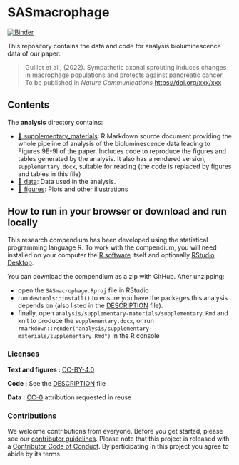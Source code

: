 
<!-- README.md is generated from README.Rmd. Please edit that file -->

# SASmacrophage

[![Binder](https://mybinder.org/badge_logo.svg)](https://mybinder.org/v2/gh///master?urlpath=rstudio)

This repository contains the data and code for analysis bioluminescence
data of our paper:

> Guillot et al., (2022). Sympathetic axonal sprouting induces changes
> in macrophage populations and protects against pancreatic cancer. To
> be published in *Nature Communications* <https://doi.org/xxx/xxx>

## Contents

The **analysis** directory contains:

-   [:file_folder:
    supplementary_materials](/analysis/supplementary_materials): R
    Markdown source document providing the whole pipeline of analysis of
    the bioluminescence data leading to Figures 9E-9I of the paper.
    Includes code to reproduce the figures and tables generated by the
    analysis. It also has a rendered version, `supplementary.docx`,
    suitable for reading (the code is replaced by figures and tables in
    this file)
-   [:file_folder: data](/analysis/data): Data used in the analysis.
-   [:file_folder: figures](/analysis/figures): Plots and other
    illustrations

## How to run in your browser or download and run locally

This research compendium has been developed using the statistical
programming language R. To work with the compendium, you will need
installed on your computer the [R
software](https://cloud.r-project.org/) itself and optionally [RStudio
Desktop](https://rstudio.com/products/rstudio/download/).

You can download the compendium as a zip with GitHub. After unzipping:

-   open the `SASmacrophage.Rproj` file in RStudio
-   run `devtools::install()` to ensure you have the packages this
    analysis depends on (also listed in the [DESCRIPTION](/DESCRIPTION)
    file).
-   finally, open `analysis/supplementary-materials/supplementary.Rmd`
    and knit to produce the `supplementary.docx`, or run
    `rmarkdown::render("analysis/supplementary-materials/supplementary.Rmd")`
    in the R console

### Licenses

**Text and figures :**
[CC-BY-4.0](http://creativecommons.org/licenses/by/4.0/)

**Code :** See the [DESCRIPTION](DESCRIPTION) file

**Data :** [CC-0](http://creativecommons.org/publicdomain/zero/1.0/)
attribution requested in reuse

### Contributions

We welcome contributions from everyone. Before you get started, please
see our [contributor guidelines](CONTRIBUTING.md). Please note that this
project is released with a [Contributor Code of Conduct](CONDUCT.md). By
participating in this project you agree to abide by its terms.
